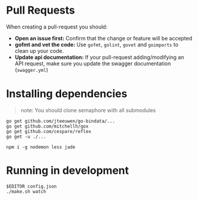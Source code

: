# Pull Requests

When creating a pull-request you should:

- __Open an issue first:__ Confirm that the change or feature will be accepted
- __gofmt and vet the code:__ Use  `gofmt`, `golint`, `govet` and `goimports` to clean up your code.
- __Update api documentation:__ If your pull-request adding/modifying an API request, make sure you update the swagger documentation (`swagger.yml`)

# Installing dependencies

> note: You should clone semaphore with all submodules

```
go get github.com/jteeuwen/go-bindata/...
go get github.com/mitchellh/gox
go get github.com/cespare/reflex
go get -u ./...

npm i -g nodemon less jade
```

# Running in development

```
$EDITOR config.json
./make.sh watch
```